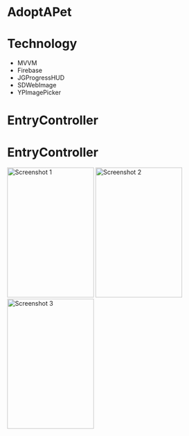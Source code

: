 # AdoptAPet


# Technology

- MVVM
- Firebase
- JGProgressHUD
- SDWebImage
- YPImagePicker




# EntryController
<h1>EntryController</h1>

<img src="https://github.com/ErdalKeser/AdoptAPet/assets/117985999/060b0fe9-c180-4467-a791-c8330c34540c.png" alt="Screenshot 1" style="width:200px; height:300px;">
<img src="https://github.com/ErdalKeser/AdoptAPet/assets/117985999/1acbf663-4cce-489d-ab3d-b2da51769de2.png" alt="Screenshot 2" style="width:200px; height:300px;">
<img src="https://github.com/ErdalKeser/AdoptAPet/assets/117985999/dc971408-cadf-485d-a74b-d40328e3290b.png" alt="Screenshot 3" style="width:200px; height:300px;">


